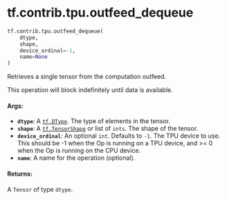 <div itemscope itemtype="http://developers.google.com/ReferenceObject">
<meta itemprop="name" content="tf.contrib.tpu.outfeed_dequeue" />
<meta itemprop="path" content="Stable" />
</div>

# tf.contrib.tpu.outfeed_dequeue

``` python
tf.contrib.tpu.outfeed_dequeue(
    dtype,
    shape,
    device_ordinal=-1,
    name=None
)
```

Retrieves a single tensor from the computation outfeed.

This operation will block indefinitely until data is available.

#### Args:

* <b>`dtype`</b>: A <a href="../../../tf/dtypes/DType.md"><code>tf.DType</code></a>. The type of elements in the tensor.
* <b>`shape`</b>: A <a href="../../../tf/TensorShape.md"><code>tf.TensorShape</code></a> or list of `ints`. The shape of the tensor.
* <b>`device_ordinal`</b>: An optional `int`. Defaults to `-1`.
    The TPU device to use. This should be -1 when the Op
    is running on a TPU device, and >= 0 when the Op is running on the CPU
    device.
* <b>`name`</b>: A name for the operation (optional).


#### Returns:

A `Tensor` of type `dtype`.